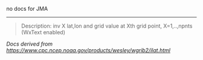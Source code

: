 no docs for JMA

----

>Description: inv   X      lat,lon and grid value at Xth grid point, X=1,..,npnts (WxText enabled)

_Docs derived from <https://www.cpc.ncep.noaa.gov/products/wesley/wgrib2/ilat.html>_